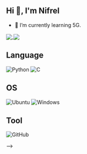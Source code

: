 ## Hi 👋, I'm Nifrel

- 🌱 I’m currently learning 5G.

<a href="https://github.com/anuraghazra/github-readme-stats">
  <img align="center" src="https://github-readme-stats.vercel.app/api?username=nifrel&show_icons=true&theme=dark" />
</a>
<a href="https://github.com/anuraghazra/github-readme-stats">
  <img align="center" src="https://github-readme-stats.vercel.app/api/top-langs/?username=nifrel&hide=css,html&theme=dark&layout=compact" />
</a>

## Language

![Python](https://img.shields.io/badge/-Python-black?logo=Python)
![C](https://img.shields.io/badge/-C-black?logo=C)

<!-- ## Web Application

![Vue.js](https://img.shields.io/badge/-Vue.js-black?logo=Vue.js)
![Nuxt.js](https://img.shields.io/badge/-Nuxt.js-black?logo=Nuxt.js)
![Vuetify](https://img.shields.io/badge/-Vuetify-black?logo=Vuetify)
![Bootstrap](https://img.shields.io/badge/-Bootstrap-black?logo=bootstrap) -->

## OS

![Ubuntu](https://img.shields.io/badge/-Ubuntu-black?logo=Ubuntu)
![Windows](https://img.shields.io/badge/-Windows-black?logo=Windows)

## Tool

![GitHub](https://img.shields.io/badge/-GitHub-black?logo=GitHub)










<!-- ### Hi there 👋

<!--
**nifrel/nifrel** is a ✨ _special_ ✨ repository because its `README.md` (this file) appears on your GitHub profile.

Here are some ideas to get you started:

- 🔭 I’m currently working on ...
- 🌱 I’m currently learning ...
- 👯 I’m looking to collaborate on ...
- 🤔 I’m looking for help with ...
- 💬 Ask me about ...
- 📫 How to reach me: ...
- 😄 Pronouns: ...
- ⚡ Fun fact: ...
-->
 -->
